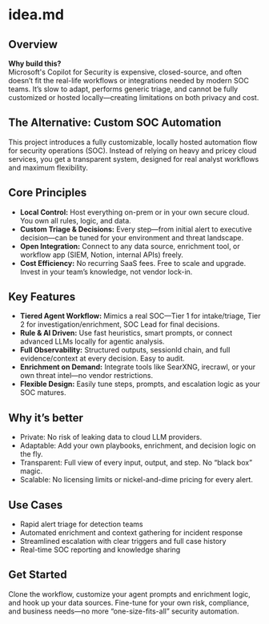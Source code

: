 # idea.md

## Overview

**Why build this?**  
Microsoft's Copilot for Security is expensive, closed-source, and often doesn’t fit the real-life workflows or integrations needed by modern SOC teams. It’s slow to adapt, performs generic triage, and cannot be fully customized or hosted locally—creating limitations on both privacy and cost.

## The Alternative: Custom SOC Automation

This project introduces a fully customizable, locally hosted automation flow for security operations (SOC). Instead of relying on heavy and pricey cloud services, you get a transparent system, designed for real analyst workflows and maximum flexibility.

## Core Principles

- **Local Control:** Host everything on-prem or in your own secure cloud. You own all rules, logic, and data.
- **Custom Triage & Decisions:** Every step—from initial alert to executive decision—can be tuned for your environment and threat landscape.
- **Open Integration:** Connect to any data source, enrichment tool, or workflow app (SIEM, Notion, internal APIs) freely.
- **Cost Efficiency:** No recurring SaaS fees. Free to scale and upgrade. Invest in your team’s knowledge, not vendor lock-in.

## Key Features

- **Tiered Agent Workflow:** Mimics a real SOC—Tier 1 for intake/triage, Tier 2 for investigation/enrichment, SOC Lead for final decisions.
- **Rule & AI Driven:** Use fast heuristics, smart prompts, or connect advanced LLMs locally for agentic analysis.
- **Full Observability:** Structured outputs, sessionId chain, and full evidence/context at every decision. Easy to audit.
- **Enrichment on Demand:** Integrate tools like SearXNG, irecrawl, or your own threat intel—no vendor restrictions.
- **Flexible Design:** Easily tune steps, prompts, and escalation logic as your SOC matures.

## Why it’s better

- Private: No risk of leaking data to cloud LLM providers.
- Adaptable: Add your own playbooks, enrichment, and decision logic on the fly.
- Transparent: Full view of every input, output, and step. No “black box” magic.
- Scalable: No licensing limits or nickel-and-dime pricing for every alert.

## Use Cases

- Rapid alert triage for detection teams
- Automated enrichment and context gathering for incident response
- Streamlined escalation with clear triggers and full case history
- Real-time SOC reporting and knowledge sharing

## Get Started

Clone the workflow, customize your agent prompts and enrichment logic, and hook up your data sources. Fine-tune for your own risk, compliance, and business needs—no more “one-size-fits-all” security automation.

```


